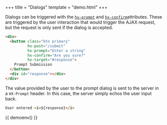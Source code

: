+++
title = "Dialogs"
template = "demo.html"
+++

Dialogs can be triggered with the [`hx-prompt`](@/attributes/hx-prompt.md) and [`hx-confirm`](@/attributes/hx-confirm.md)attributes.  These are triggered by the user interaction that would trigger the AJAX request, but the request is only sent if the dialog is accepted.

```html
<div>
  <button class="btn primary"
          hx-post="/submit"
          hx-prompt="Enter a string"
          hx-confirm="Are you sure?"
          hx-target="#response">
    Prompt Submission
  </button>
  <div id="response"></div>
</div>
```

The value provided by the user to the prompt dialog is sent to the server in a `HX-Prompt` header.  In this case, the server simply echos the user input back.

```html
User entered <i>${response}</i>
```

{{ demoenv() }}

<script>

    //=========================================================================
    // Fake Server Side Code
    //=========================================================================

    // routes
    init("/demo", function(request, params){
      return submitButton();
    });

    onPost("/submit", function(request, params){
        var response = request.requestHeaders['HX-Prompt'];
        return promptSubmit(response);
    });

    // templates
    function submitButton() {
      return `<div>
  <button class="btn primary"
          hx-post="/submit"
          hx-prompt="Enter a string"
          hx-confirm="Are you sure?"
          hx-target="#response">
    Prompt Submission
  </button>
  <div id="response"></div>
</div>`;
    }

    function promptSubmit(response) {
        return `User entered <i>${response}</i>`;
    }
</script>
